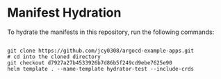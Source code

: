 
# Manifest Hydration

To hydrate the manifests in this repository, run the following commands:

```shell

git clone https://github.com/jcy0308/argocd-example-apps.git
# cd into the cloned directory
git checkout d7927a27b4533926b7d86b5f249cd9ebe7625e90
helm template . --name-template hydrator-test --include-crds
```